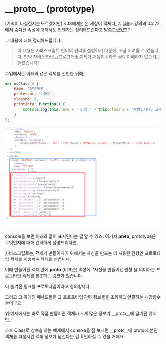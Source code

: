 # \_\_proto__ (prototype)

(기억이 나실런지는 모르겠지만) <JS에게는 온 세상이 객체다_2. 실습> 강의의 04:22 에서
숨겨진 속성에 대해서도 언젠가는 정리해드린다고 말씀드렸었죠?

그 내용에 대해 정리해드립니다.

> 이 내용은 자바스크립트 언어의 원리를 설명하기 때문에, 조금 어려울 수 있습니다. 만약 자바스크립트/프로그래밍 자체가 처음이시라면 굳이 이해하지 않으셔도 괜찮습니다!

수업에서는 아래와 같은 객체를 선언한 뒤에,

```javascript
var osClass = {
    name: '운영체제',
    professor: '이동희',
    classno: 2,
    printInfo: function() {
        console.log(this.name + ' 강의 ' + this.classno + '분반입니다. 교수님은 ' + this.professor + '교수님 입니다.');
    }
};
```

![proto](./proto.png)

console을 보면 아래와 같이 표시된다는 걸 알 수 있죠.
여기서 __proto__, prototype은 무엇인지에 대해 간략하게 설명드리자면,

자바스크립트는, 객체가 만들어지기 위해서는 자신을 만드는 데 사용된 원형인 프로토타입 객체를 이용하여 객체를 만듭니다. 

이때 만들어진 객체 안에 __proto__ (비표준) 속성에, '자신을 만들어낸 원형'을 의미하는 프로토타입 객체를 참조하는 링크가 있습니다. 

이 숨겨진 링크를 프로토타입이라고 정의합니다.

그리고 그 아래의 메서드들은 그 프로토타입 관련 정보들을 조회하고 연결하는 내장함수들이구요.

위 예제에서는 바로 직접 만들어준 객체라 크게 많은 정보가 __proto__에 담기진 않지만,

추후 Class로 상속을 하는 예제에서 console을 잘 보시면 __proto__에 proto에 본인 객체를 파생시킨 객체 정보가 담긴다는 걸 확인하실 수 있을 거에요.
